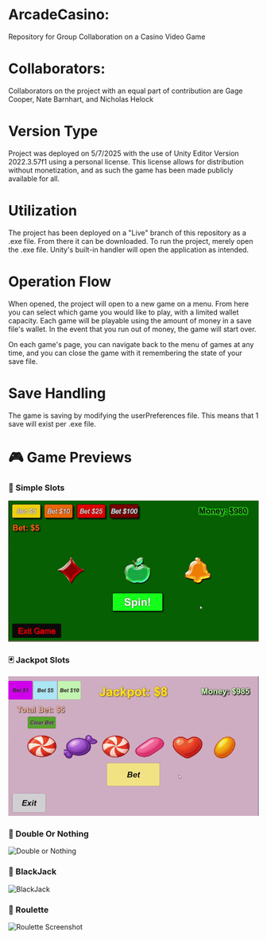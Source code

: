 # ArcadeCasino:
 Repository for Group Collaboration on a Casino Video Game

 # Collaborators:

 Collaborators on the project with an equal part of contribution are Gage Cooper, Nate Barnhart, and Nicholas Helock

 # Version Type

 Project was deployed on 5/7/2025 with the use of Unity Editor Version 2022.3.57f1 using a personal license.
 This license allows for distribution without monetization, and as such the game has been made publicly available for all.

 # Utilization

 The project has been deployed on a "Live" branch of this repository as a .exe file.  From there it can be downloaded.
 To run the project, merely open the .exe file.  Unity's built-in handler will open the application as intended.

 # Operation Flow

 When opened, the project will open to a new game on a menu. From here you can select which game you would like to play, with a limited wallet capacity.
 Each game will be playable using the amount of money in a save file's wallet.  In the event that you run out of money, the game will start over.

 On each game's page, you can navigate back to the menu of games at any time, and you can close the game with it remembering the state of your save file.

 # Save Handling

 The game is saving by modifying the userPreferences file.  This means that 1 save will exist per .exe file.  

# 🎮 Game Previews

### 🎰 Simple Slots
![Simple Slots](screenshots/SimpleSlotGIF.gif)

### 🃏 Jackpot Slots
![Jackpot Slots](screenshots/JackpotSlotsGIFF.gif)

### 🎡 Double Or Nothing
![Double or Nothing](screenshots/DoubleOrNothingGIFF.gif)

### 🎡 BlackJack
![BlackJack](screenshots/roulette.png)

### 🎡 Roulette
![Roulette Screenshot](screenshots/roulette.png)
